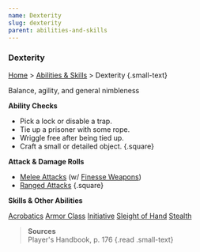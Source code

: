 ```yaml
---
name: Dexterity
slug: dexterity
parent: abilities-and-skills
---
```

### Dexterity
[Home](dm-operations-center) > [Abilities & Skills](abilities-and-skills) > Dexterity {.small-text}

Balance, agility, and general nimbleness

**Ability Checks**<br/>
- Pick a lock or disable a trap.
- Tie up a prisoner with some rope.
- Wriggle free after being tied up.
- Craft a small or detailed object.
{.square}

**Attack & Damage Rolls**<br/>
- [Melee Attacks](melee-attack) (w/ [Finesse Weapons](weapon-properties))
- [Ranged Attacks](ranged-attack)
{.square}

**Skills & Other Abilities**
<div class="menu-container">
    <a href="acrobatics">Acrobatics</a>
    <a href="armor-class">Armor Class</a>
    <a href="initiative">Initiative</a>
    <a href="sleight-of-hand">Sleight of Hand</a>
    <a href="stealth">Stealth</a>
</div>

> **Sources** <br/>
> Player's Handbook, p. 176
{.read .small-text}

